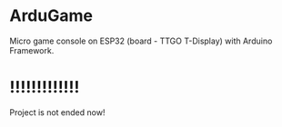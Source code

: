 # ArduGame
Micro game console on ESP32 (board - TTGO T-Display) with Arduino Framework.
# !!!!!!!!!!!!!
Project is not ended now!
